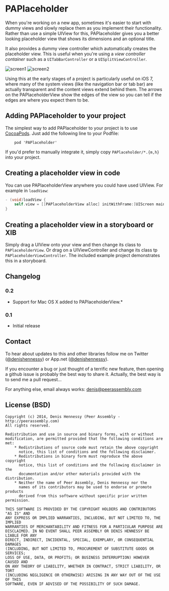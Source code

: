 # PAPlaceholder

When you're working on a new app, sometimes it's easier to start with dummy views and slowly replace them as you implement their functionality. Rather than use a simple UIView for this, PAPlaceholder gives you a better looking placeholder view that shows its dimensions and an optional title.

It also provides a dummy view controller which automatically creates the placeholder view. This is useful when you're using a _view controller container_ such as a `UITabBarController` or a `UISplitViewController`.

![screen1](https://raw.github.com/dhennessy/PAPlaceholder/master/Screenshots/SplitView.png)
![screen2](https://raw.github.com/dhennessy/PAPlaceholder/master/Screenshots/MacSplitView.png)

Using this at the early stages of a project is particularly useful on iOS 7, where many of the system views (like the navigation bar or tab bar) are actually transparent and the content views extend behind them. The arrows on the PAPlaceholderView show the edges of the view so you can tell if the edges are where you expect them to be.

## Adding PAPlaceholder to your project

The simplest way to add PAPlaceholder to your project is to use [CocoaPods](http://cocoapods.org).  Just add the following line to your Podfile:

```
	pod 'PAPlaceholder'
```

If you'd prefer to manually integrate it, simply copy `PAPlaceholder/*.{m,h}` into your project.

## Creating a placeholder view in code

You can use PAPlaceholderView anywhere you could have used UIView. For example in `loadView`:

```objective-c
- (void)loadView {
    self.view = [[PAPlaceholderView alloc] initWithFrame:[UIScreen mainScreen].bounds];
}
```

## Creating a placeholder view in a storyboard or XIB

Simply drag a UIView onto your view and then change its class to `PAPlaceholderView`. Or drag on a UIViewController and change its class tp `PAPlaceholderViewController`. The included example project demonstrates this in a storyboard.

## Changelog

### 0.2
 *  Support for Mac OS X added to PAPlaceholderView.*

### 0.1 
 *  Initial release

## Contact

To hear about updates to this and other libraries follow me on Twitter ([@denishennessy](http://twitter.com/denishennessy)) or App.net ([@denishennessy](http://alpha.app.net/denishennessy)).

If you encounter a bug or just thought of a terrific new feature, then opening a github issue is probably the best way to share it. Actually, the best way is to send me a pull request...

For anything else, email always works: [denis@peerassembly.com](mailto:denis@peerassembly.com)

## License (BSD)

```
Copyright (c) 2014, Denis Hennessy (Peer Assembly - http://peerassembly.com)
All rights reserved.

Redistribution and use in source and binary forms, with or without
modification, are permitted provided that the following conditions are met:
    * Redistributions of source code must retain the above copyright
      notice, this list of conditions and the following disclaimer.
    * Redistributions in binary form must reproduce the above copyright
      notice, this list of conditions and the following disclaimer in the
      documentation and/or other materials provided with the distribution.
    * Neither the name of Peer Assembly, Denis Hennessy nor the
      names of its contributors may be used to endorse or promote products
      derived from this software without specific prior written permission.

THIS SOFTWARE IS PROVIDED BY THE COPYRIGHT HOLDERS AND CONTRIBUTORS "AS IS" AND
ANY EXPRESS OR IMPLIED WARRANTIES, INCLUDING, BUT NOT LIMITED TO, THE IMPLIED
WARRANTIES OF MERCHANTABILITY AND FITNESS FOR A PARTICULAR PURPOSE ARE
DISCLAIMED. IN NO EVENT SHALL PEER ASSEMBLY OR DENIS HENNESSY BE LIABLE FOR ANY
DIRECT, INDIRECT, INCIDENTAL, SPECIAL, EXEMPLARY, OR CONSEQUENTIAL DAMAGES
(INCLUDING, BUT NOT LIMITED TO, PROCUREMENT OF SUBSTITUTE GOODS OR SERVICES;
LOSS OF USE, DATA, OR PROFITS; OR BUSINESS INTERRUPTION) HOWEVER CAUSED AND
ON ANY THEORY OF LIABILITY, WHETHER IN CONTRACT, STRICT LIABILITY, OR TORT
(INCLUDING NEGLIGENCE OR OTHERWISE) ARISING IN ANY WAY OUT OF THE USE OF THIS
SOFTWARE, EVEN IF ADVISED OF THE POSSIBILITY OF SUCH DAMAGE.
```

